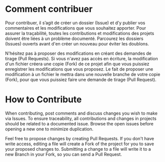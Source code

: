 # Comment contribuer

Pour contribuer, il s’agit de créer un dossier (Issue) et d’y publier vos commentaires et les modifications que vous souhaitez apporter. Pour assurer la traçabilité, toutes les contributions et modifications des projets doivent être liées à un problème documenté. Parcourez les dossiers (Issues) ouverts avant d'en créer un nouveau pour éviter les doublons.

N'hésitez pas à proposer des modifications en créant des demandes de tirage (Pull Requests). Si vous n'avez pas accès en écriture, la modification d'un fichier créera une copie (Fork) de ce projet afin que vous puissiez enregistrer les modifications que vous proposez. Le fait de proposer une modification à un fichier le mettra dans une nouvelle branche de votre copie (Fork), pour que vous puissiez faire une demande de tirage (Pull Request).


# How to Contribute

When contributing, post comments and discuss changes you wish to make via Issues. To ensure traceability, all contributions and changes in projects should be related to a documented issue. Browse the open issues before opening a new one to minimize duplication.

Feel free to propose changes by creating Pull Requests. If you don't have write access, editing a file will create a Fork of the project for you to save your proposed changes to. Submitting a change to a file will write it to a new Branch in your Fork, so you can send a Pull Request.
